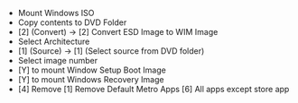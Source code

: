 * Mount Windows ISO
* Copy contents to DVD Folder
* [2] (Convert) -> [2] Convert ESD Image to WIM Image
* Select Architecture
* [1] (Source) -> [1] (Select source from DVD folder)
* Select image number
* [Y] to mount Window Setup Boot Image
* [Y] to mount Windows Recovery Image
* [4] Remove [1] Remove Default Metro Apps [6] All apps except store app
